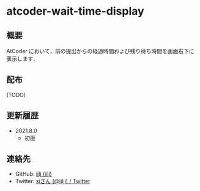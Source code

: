 atcoder-wait-time-display
=====

## 概要

AtCoder において，前の提出からの経過時間および残り待ち時間を画面右下に表示します．


## 配布

(TODO)


## 更新履歴

- 2021.8.0
  - 初版


## 連絡先

- GitHub: [iilj \(iilj\)](https://github.com/iilj)
- Twitter: [siさん \(@iiljj\) / Twitter](https://twitter.com/iiljj)
